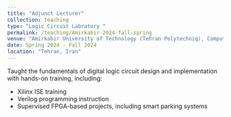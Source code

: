 ```yaml
---
title: "Adjunct Lecturer"
collection: teaching
type: "Logic Circuit Labratory "
permalink: /teaching/Amirkabir-2024-fall-spring
venue: "Amirkabir University of Technology (Tehran Polytechniq), Computer Engineering"
date: Spring 2024 - Fall 2024
location: "Tehran, Iran"
---
```


Taught the fundamentals of digital logic circuit design and implementation with hands-on training, including:
- Xilinx ISE training
- Verilog programming instruction
- Supervised FPGA-based projects, including smart parking systems
